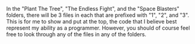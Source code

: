 In the "Plant The Tree", "The Endless Fight", and the "Space Blasters" folders, there will be 3 files in each that are prefixed with "1", "2", and "3".
This is for me to show and put at the top, the code that I believe best represent my ability as a programmer.
However, you should of course feel free to look through any of the files in any of the folders.
